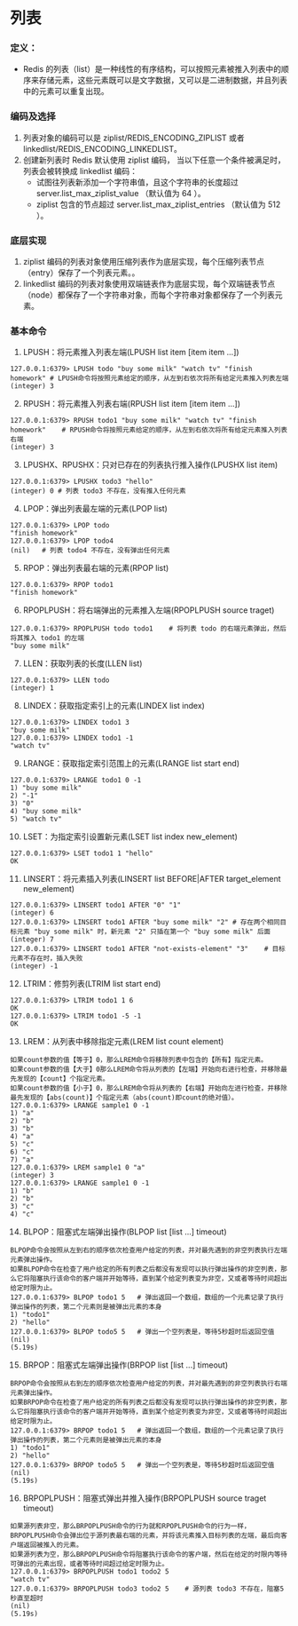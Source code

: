 # 列表

### 定义：

- Redis 的列表（list）是一种线性的有序结构，可以按照元素被推入列表中的顺序来存储元素，这些元素既可以是文字数据，又可以是二进制数据，并且列表中的元素可以重复出现。

### 编码及选择

1. 列表对象的编码可以是 ziplist/REDIS_ENCODING_ZIPLIST 或者 linkedlist/REDIS_ENCODING_LINKEDLIST。
2. 创建新列表时 Redis 默认使用 ziplist 编码， 当以下任意一个条件被满足时， 列表会被转换成 linkedlist 编码：
   - 试图往列表新添加一个字符串值，且这个字符串的长度超过 server.list_max_ziplist_value （默认值为 64 ）。
   - ziplist 包含的节点超过 server.list_max_ziplist_entries （默认值为 512 ）。

### 底层实现

1. ziplist 编码的列表对象使用压缩列表作为底层实现，每个压缩列表节点（entry）保存了一个列表元素。。
2. linkedlist 编码的列表对象使用双端链表作为底层实现，每个双端链表节点（node）都保存了一个字符串对象，而每个字符串对象都保存了一个列表元素。

### 基本命令

1. LPUSH：将元素推入列表左端(LPUSH list item [item item ...])

```
127.0.0.1:6379> LPUSH todo "buy some milk" "watch tv" "finish homework" # LPUSH命令将按照元素给定的顺序，从左到右依次将所有给定元素推入列表左端
(integer) 3
```

2. RPUSH：将元素推入列表右端(RPUSH list item [item item ...])

```
127.0.0.1:6379> RPUSH todo1 "buy some milk" "watch tv" "finish homework"    # RPUSH命令将按照元素给定的顺序，从左到右依次将所有给定元素推入列表右端
(integer) 3
```

3. LPUSHX、RPUSHX：只对已存在的列表执行推入操作(LPUSHX list item)

```
127.0.0.1:6379> LPUSHX todo3 "hello"
(integer) 0 # 列表 todo3 不存在，没有推入任何元素
```

4. LPOP：弹出列表最左端的元素(LPOP list)

```
127.0.0.1:6379> LPOP todo
"finish homework"
127.0.0.1:6379> LPOP todo4
(nil)   # 列表 todo4 不存在，没有弹出任何元素
```

5. RPOP：弹出列表最右端的元素(RPOP list)

```
127.0.0.1:6379> RPOP todo1
"finish homework"
```

6. RPOPLPUSH：将右端弹出的元素推入左端(RPOPLPUSH source traget)

```
127.0.0.1:6379> RPOPLPUSH todo todo1    # 将列表 todo 的右端元素弹出，然后将其推入 todo1 的左端
"buy some milk"
```

7. LLEN：获取列表的长度(LLEN list)

```
127.0.0.1:6379> LLEN todo
(integer) 1
```

8. LINDEX：获取指定索引上的元素(LINDEX list index)

```
127.0.0.1:6379> LINDEX todo1 3
"buy some milk"
127.0.0.1:6379> LINDEX todo1 -1
"watch tv"
```

9. LRANGE：获取指定索引范围上的元素(LRANGE list start end)

```
127.0.0.1:6379> LRANGE todo1 0 -1
1) "buy some milk"
2) "-1"
3) "0"
4) "buy some milk"
5) "watch tv"
```

10. LSET：为指定索引设置新元素(LSET list index new_element)

```
127.0.0.1:6379> LSET todo1 1 "hello"
OK
```

11. LINSERT：将元素插入列表(LINSERT list BEFORE|AFTER target_element new_element)

```
127.0.0.1:6379> LINSERT todo1 AFTER "0" "1"
(integer) 6
127.0.0.1:6379> LINSERT todo1 AFTER "buy some milk" "2" # 存在两个相同目标元素 "buy some milk" 时，新元素 "2" 只插在第一个 "buy some milk" 后面
(integer) 7
127.0.0.1:6379> LINSERT todo1 AFTER "not-exists-element" "3"    # 目标元素不存在时，插入失败
(integer) -1
```

12. LTRIM：修剪列表(LTRIM list start end)

```
127.0.0.1:6379> LTRIM todo1 1 6
OK
127.0.0.1:6379> LTRIM todo1 -5 -1
OK
```

13. LREM：从列表中移除指定元素(LREM list count element)

```
如果count参数的值【等于】0，那么LREM命令将移除列表中包含的【所有】指定元素。
如果count参数的值【大于】0那么LREM命令将从列表的【左端】开始向右进行检查，并移除最先发现的【count】个指定元素。
如果count参数的值【小于】0，那么LREM命令将从列表的【右端】开始向左进行检查，并移除最先发现的【abs(count)】个指定元素（abs(count)即count的绝对值）。
127.0.0.1:6379> LRANGE sample1 0 -1
1) "a"
2) "b"
3) "b"
4) "a"
5) "c"
6) "c"
7) "a"
127.0.0.1:6379> LREM sample1 0 "a"
(integer) 3
127.0.0.1:6379> LRANGE sample1 0 -1
1) "b"
2) "b"
3) "c"
4) "c"
```

14. BLPOP：阻塞式左端弹出操作(BLPOP list [list ...] timeout)

```
BLPOP命令会按照从左到右的顺序依次检查用户给定的列表，并对最先遇到的非空列表执行左端元素弹出操作。
如果BLPOP命令在检查了用户给定的所有列表之后都没有发现可以执行弹出操作的非空列表，那么它将阻塞执行该命令的客户端并开始等待，直到某个给定列表变为非空，又或者等待时间超出给定时限为止。
127.0.0.1:6379> BLPOP todo1 5   # 弹出返回一个数组，数组的一个元素记录了执行弹出操作的列表，第二个元素则是被弹出元素的本身
1) "todo1"
2) "hello"
127.0.0.1:6379> BLPOP todo5 5   # 弹出一个空列表是，等待5秒超时后返回空值
(nil)
(5.19s)
```

15. BRPOP：阻塞式左端弹出操作(BRPOP list [list ...] timeout)

```
BRPOP命令会按照从右到左的顺序依次检查用户给定的列表，并对最先遇到的非空列表执行右端元素弹出操作。
如果BRPOP命令在检查了用户给定的所有列表之后都没有发现可以执行弹出操作的非空列表，那么它将阻塞执行该命令的客户端并开始等待，直到某个给定列表变为非空，又或者等待时间超出给定时限为止。
127.0.0.1:6379> BRPOP todo1 5   # 弹出返回一个数组，数组的一个元素记录了执行弹出操作的列表，第二个元素则是被弹出元素的本身
1) "todo1"
2) "hello"
127.0.0.1:6379> BRPOP todo5 5   # 弹出一个空列表是，等待5秒超时后返回空值
(nil)
(5.19s)
```

16. BRPOPLPUSH：阻塞式弹出并推入操作(BRPOPLPUSH source traget timeout)

```
如果源列表非空，那么BRPOPLPUSH命令的行为就和RPOPLPUSH命令的行为一样，BRPOPLPUSH命令会弹出位于源列表最右端的元素，并将该元素推入目标列表的左端，最后向客户端返回被推入的元素。
如果源列表为空，那么BRPOPLPUSH命令将阻塞执行该命令的客户端，然后在给定的时限内等待可弹出的元素出现，或者等待时间超过给定时限为止。
127.0.0.1:6379> BRPOPLPUSH todo1 todo2 5
"watch tv"
127.0.0.1:6379> BRPOPLPUSH todo3 todo2 5    # 源列表 todo3 不存在，阻塞5秒直至超时
(nil)
(5.19s)
```
